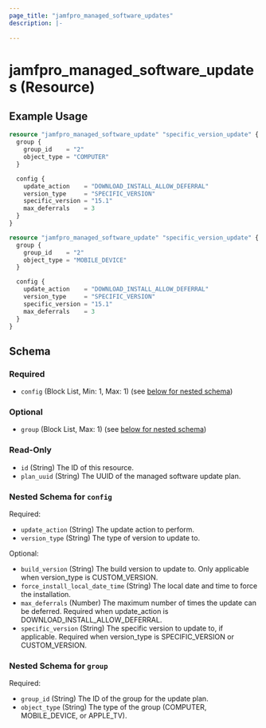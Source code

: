 ```yaml
---
page_title: "jamfpro_managed_software_updates"
description: |-
  
---
```


# jamfpro_managed_software_updates (Resource)


## Example Usage
```terraform
resource "jamfpro_managed_software_update" "specific_version_update" {
  group {
    group_id    = "2"
    object_type = "COMPUTER"
  }

  config {
    update_action    = "DOWNLOAD_INSTALL_ALLOW_DEFERRAL"
    version_type     = "SPECIFIC_VERSION"
    specific_version = "15.1"
    max_deferrals    = 3
  }
}

resource "jamfpro_managed_software_update" "specific_version_update" {
  group {
    group_id    = "2"
    object_type = "MOBILE_DEVICE"
  }

  config {
    update_action    = "DOWNLOAD_INSTALL_ALLOW_DEFERRAL"
    version_type     = "SPECIFIC_VERSION"
    specific_version = "15.1"
    max_deferrals    = 3
  }
}
```

<!-- schema generated by tfplugindocs -->
## Schema

### Required

- `config` (Block List, Min: 1, Max: 1) (see [below for nested schema](#nestedblock--config))

### Optional

- `group` (Block List, Max: 1) (see [below for nested schema](#nestedblock--group))

### Read-Only

- `id` (String) The ID of this resource.
- `plan_uuid` (String) The UUID of the managed software update plan.

<a id="nestedblock--config"></a>
### Nested Schema for `config`

Required:

- `update_action` (String) The update action to perform.
- `version_type` (String) The type of version to update to.

Optional:

- `build_version` (String) The build version to update to. Only applicable when version_type is CUSTOM_VERSION.
- `force_install_local_date_time` (String) The local date and time to force the installation.
- `max_deferrals` (Number) The maximum number of times the update can be deferred. Required when update_action is DOWNLOAD_INSTALL_ALLOW_DEFERRAL.
- `specific_version` (String) The specific version to update to, if applicable. Required when version_type is SPECIFIC_VERSION or CUSTOM_VERSION.


<a id="nestedblock--group"></a>
### Nested Schema for `group`

Required:

- `group_id` (String) The ID of the group for the update plan.
- `object_type` (String) The type of the group (COMPUTER, MOBILE_DEVICE, or APPLE_TV).